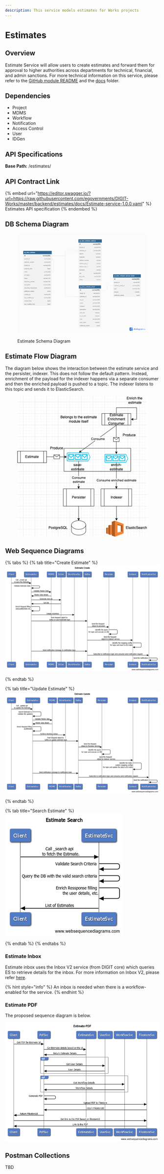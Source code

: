 ```yaml
---
description: This service models estimates for Works projects
---
```


# Estimates

## Overview

Estimate Service will allow users to create estimates and forward them for approval to higher authorities across departments for technical, financial, and admin sanctions. For more technical information on this service, please refer to the [GitHub module README](https://github.com/egovernments/DIGIT-Works/tree/develop/backend/estimate-service) and the [docs](https://github.com/egovernments/DIGIT-Works/tree/develop/backend/estimate-service/docs) folder.

## Dependencies

* Project
* MDMS
* Workflow
* Notification
* Access Control
* User
* IDGen

## API Specifications

**Base Path:** /estimates/

## API Contract Link

{% embed url="https://editor.swagger.io/?url=https://raw.githubusercontent.com/egovernments/DIGIT-Works/master/backend/estimates/docs/Estimate-service-1.0.0.yaml" %}
Estimates API specification
{% endembed %}

## DB Schema Diagram

<figure><img src="https://github.com/egovernments/DIGIT-Works/blob/master/backend/estimates/docs/diagrams/DB_Schema_Estimat-%20Service.png?raw=true" alt=""><figcaption><p>Estimate Schema Diagram</p></figcaption></figure>

## Estimate Flow Diagram

The diagram below shows the interaction between the estimate service and the persister, indexer. This does not follow the default pattern. Instead, enrichment of the payload for the indexer happens via a separate consumer and then the enriched payload is pushed to a topic. The indexer listens to this topic and sends it to ElasticSearch.&#x20;

<div align="left">

<figure><img src="https://github.com/egovernments/DIGIT-Works/blob/master/backend/estimates/docs/diagrams/EstimateFlowDiagram.png?raw=true" alt=""><figcaption></figcaption></figure>

</div>

## Web Sequence Diagrams

{% tabs %}
{% tab title="Create Estimate" %}
![](<../../../../.gitbook/assets/Estimate Create.png>)


{% endtab %}

{% tab title="Update Estimate" %}
![](<../../../../.gitbook/assets/Estimate Update.png>)


{% endtab %}

{% tab title="Search Estimate" %}
![](<../../../../.gitbook/assets/Estimate Search.png>)


{% endtab %}
{% endtabs %}

### Estimate Inbox

Estimate inbox uses the Inbox V2 service (from DIGIT core) which queries ES to retrieve details for the inbox. For more information on Inbox V2, please refer [here](https://digit-discuss.atlassian.net/wiki/spaces/DD/pages/2289271031/Event+based+inbox).&#x20;

{% hint style="info" %}
An inbox is needed when there is a workflow-enabled for the service.&#x20;
{% endhint %}

### Estimate PDF

The proposed sequence diagram is below.

![](../../../../.gitbook/assets/Estimate-PDF.png)

## Postman Collections

TBD


